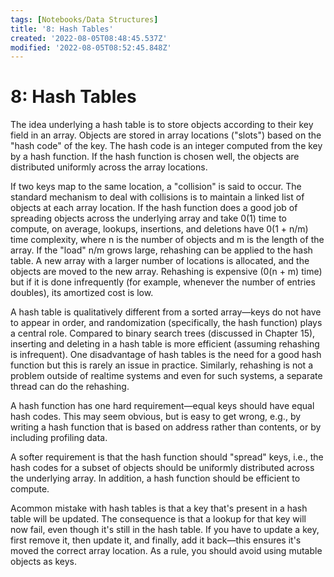 ```yaml
---
tags: [Notebooks/Data Structures]
title: '8: Hash Tables'
created: '2022-08-05T08:48:45.537Z'
modified: '2022-08-05T08:52:45.848Z'
---
```


# 8: Hash Tables

The idea underlying a hash table is to store objects according to their key field in an array. Objects are stored in array locations ("slots") based on the "hash code" of the key. The hash code is an integer computed from the key by a hash function. If the hash function is chosen well, the objects are distributed uniformly across the array locations.

If two keys map to the same location, a "collision" is said to occur. The standard mechanism to deal with collisions is to maintain a linked list of objects at each array location. If the hash function does a good job of spreading objects across the underlying array and take 0(1) time to compute, on average, lookups, insertions, and deletions have 0(1 + n/m) time complexity, where n is the number of objects and m is the length of the array. If the "load" n/m grows large, rehashing can be applied to the hash table. A new array with a larger number of locations is allocated, and the objects are moved to the new array. Rehashing is expensive (0(n + m) time) but if it is done infrequently (for example, whenever the number of entries doubles), its amortized cost is low.

A hash table is qualitatively different from a sorted array—keys do not have to appear in order, and randomization (specifically, the hash function) plays a central role. Compared to binary search trees (discussed in Chapter 15), inserting and deleting in a hash table is more efficient (assuming rehashing is infrequent). One disadvantage of hash tables is the need for a good hash function but this is rarely an issue in practice. Similarly, rehashing is not a problem outside of realtime systems and even for such systems, a separate thread can do the rehashing.

A hash function has one hard requirement—equal keys should have equal hash codes. This may seem obvious, but is easy to get wrong, e.g., by writing a hash function that is based on address rather than contents, or by including profiling data.

A softer requirement is that the hash function should "spread" keys, i.e., the hash codes for a subset of objects should be uniformly distributed across the underlying array. In addition, a hash function should be efficient to compute.

Acommon mistake with hash tables is that a key that's present in a hash table will be updated. The consequence is that a lookup for that key will now fail, even though it's still in the hash table. If you have to update a key, first remove it, then update it, and finally, add it back—this ensures it's moved the correct array location. As a rule, you should avoid using mutable objects as keys.


